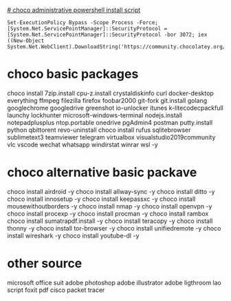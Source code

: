 [# choco administrative powershell install script](https://chocolatey.org/install)
```
Set-ExecutionPolicy Bypass -Scope Process -Force; [System.Net.ServicePointManager]::SecurityProtocol = [System.Net.ServicePointManager]::SecurityProtocol -bor 3072; iex ((New-Object System.Net.WebClient).DownloadString('https://community.chocolatey.org/install.ps1'))
```
# choco basic packages
choco install 7zip.install cpu-z.install crystaldiskinfo curl docker-desktop everything ffmpeg filezilla firefox foobar2000 git-fork git.install golang googlechrome googledrive greenshot io-unlocker itunes k-litecodecpackfull launchy lockhunter microsoft-windows-terminal nodejs.install notepadplusplus ntop.portable onedrive pgAdmin4 postman putty.install python qbittorent revo-uninstall
choco install rufus sqlitebrowser sublimetext3 teamviewer telegram virtualbox visualstudio2019community vlc vscode wechat whatsapp windirstat winrar wsl -y


# choco alternative basic packave
choco install airdroid -y
choco install allway-sync -y
choco install ditto -y
choco install innosetup -y
choco install keepassxc -y
choco install mousewithoutborders -y
choco install nmap -y
choco install openvpn -y
choco install procexp -y
choco install procman -y
choco install rambox
choco install sumatrapdf.install -y
choco install teracopy -y
choco install thonny -y
choco install tor-browser -y
choco install unifiedremote -y
choco install wireshark -y
choco install youtube-dl -y

# other source
microsoft office suit
adobe photoshop
adobe illustrator
adobe ligthroom
lao script
foxit pdf
cisco packet tracer
